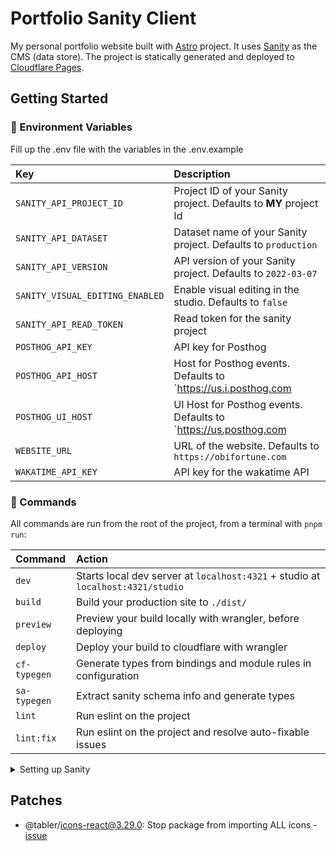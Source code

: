 # Portfolio Sanity Client

My personal portfolio website built with [Astro](https://astro.build/) project. It uses [Sanity](https://www.sanity.io/) as the CMS (data store). The project is statically generated and deployed to [Cloudflare Pages](https://pages.cloudflare.com/).

## Getting Started

### 🤫 Environment Variables

Fill up the .env file with the variables in the .env.example

| Key                             | Description                                                      |
| :------------------------------ | :--------------------------------------------------------------- |
| `SANITY_API_PROJECT_ID`         | Project ID of your Sanity project. Defaults to **MY** project Id |
| `SANITY_API_DATASET`            | Dataset name of your Sanity project. Defaults to `production`    |
| `SANITY_API_VERSION`            | API version of your Sanity project. Defaults to `2022-03-07`     |
| `SANITY_VISUAL_EDITING_ENABLED` | Enable visual editing in the studio. Defaults to `false`         |
| `SANITY_API_READ_TOKEN`         | Read token for the sanity project                                |
| `POSTHOG_API_KEY`               | API key for Posthog                                              |
| `POSTHOG_API_HOST`              | Host for Posthog events. Defaults to `https://us.i.posthog.com   |
| `POSTHOG_UI_HOST`               | UI Host for Posthog events. Defaults to `https://us.posthog.com  |
| `WEBSITE_URL`                   | URL of the website. Defaults to `https://obifortune.com`         |
| `WAKATIME_API_KEY`              | API key for the wakatime API                                     |

### 🧞 Commands

All commands are run from the root of the project, from a terminal with `pnpm run`:

| Command      | Action                                                                          |
| :----------- | :------------------------------------------------------------------------------ |
| `dev`        | Starts local dev server at `localhost:4321` + studio at `localhost:4321/studio` |
| `build`      | Build your production site to `./dist/`                                         |
| `preview`    | Preview your build locally with wrangler, before deploying                      |
| `deploy`     | Deploy your build to cloudflare with wrangler                                   |
| `cf-typegen` | Generate types from bindings and module rules in configuration                  |
| `sa-typegen` | Extract sanity schema info and generate types                                   |
| `lint`       | Run eslint on the project                                                       |
| `lint:fix`   | Run eslint on the project and resolve auto-fixable issues                       |

<details>
<summary>Setting up Sanity</summary>

### Setting up the sanity project

You need to create a sanity project to work with this portfolio. This can be done by running this in the root of the app

```bash
pnpm create sanity@latest
```

This will prompt you to do a few things

1. Login to your sanity
1. Create a new project
1. Don't add configuration files (this has already been done for you)
1. Select `clean project with no predefined schemas`. You can delete the newly created sanity changes
1. Go to the [Sanity dashboard](https://www.sanity.io/manage) and select your project to view your project ID and other details

</details>

## Patches

- @tabler/icons-react@3.29.0: Stop package from importing ALL icons - [issue](https://github.com/tabler/tabler-icons/issues/1233)
